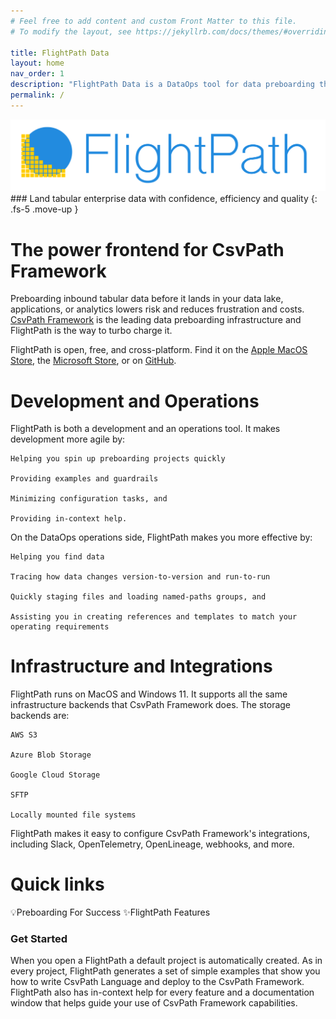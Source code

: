 ```yaml
---
# Feel free to add content and custom Front Matter to this file.
# To modify the layout, see https://jekyllrb.com/docs/themes/#overriding-theme-defaults

title: FlightPath Data
layout: home
nav_order: 1
description: "FlightPath Data is a DataOps tool for data preboarding that helps you bring external tabular datasets into the enterprise with confidence, efficiency, and quality. "
permalink: /
---
```


<img src="assets/logos/logo-wordmark_lg.png"/>
### Land tabular enterprise data with confidence, efficiency and quality
{: .fs-5 .move-up }

# The power frontend for CsvPath Framework

Preboarding inbound tabular data before it lands in your data lake, applications, or analytics lowers risk and reduces frustration and costs. [CsvPath Framework](https://www.csvpath.org) is the leading data preboarding infrastructure and FlightPath is the way to turbo charge it.

FlightPath is open, free, and cross-platform. Find it on the [Apple MacOS Store](https://apps.apple.com/us/app/flightpath-data/id6745823097?mt=12), the [Microsoft Store](https://apps.microsoft.com/detail/9P9PBPKZ4JDF), or on [GitHub](https://github.com/dk107dk/flightpath/tree/main).

# Development and Operations

FlightPath is both a development and an operations tool. It makes development more agile by:

    Helping you spin up preboarding projects quickly

    Providing examples and guardrails

    Minimizing configuration tasks, and

    Providing in-context help.

On the DataOps operations side, FlightPath makes you more effective by:

    Helping you find data

    Tracing how data changes version-to-version and run-to-run

    Quickly staging files and loading named-paths groups, and

    Assisting you in creating references and templates to match your operating requirements


# Infrastructure and Integrations

FlightPath runs on MacOS and Windows 11. It supports all the same infrastructure backends that CsvPath Framework does. The storage backends are:

    AWS S3

    Azure Blob Storage

    Google Cloud Storage

    SFTP

    Locally mounted file systems

FlightPath makes it easy to configure CsvPath Framework's integrations, including Slack, OpenTelemetry, OpenLineage, webhooks, and more.

# Quick links
💡Preboarding For Success
✨FlightPath Features

### Get Started

When you open a FlightPath a default project is automatically created. As in every project, FlightPath generates a set of simple examples that show you how to write CsvPath Language and deploy to the CsvPath Framework. FlightPath also has in-context help for every feature and a documentation window that helps guide your use of CsvPath Framework capabilities.


